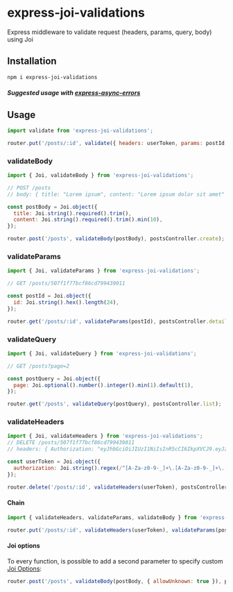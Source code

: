 # express-joi-validations

Express middleware to validate request (headers, params, query, body) using Joi

## Installation

```bash
npm i express-joi-validations
```

##### Suggested usage with [express-async-errors](https://github.com/davidbanham/express-async-errors)

## Usage

```javascript
import validate from 'express-joi-validations';

router.put('/posts/:id', validate({ headers: userToken, params: postId, body: postBody }), postsController.update);
```

### validateBody

```javascript
import { Joi, validateBody } from 'express-joi-validations';

// POST /posts
// body: { title: "Lorem ipsum", content: "Lorem ipsum dolor sit amet" }

const postBody = Joi.object({
  title: Joi.string().required().trim(),
  content: Joi.string().required().trim().min(10),
});

router.post('/posts', validateBody(postBody), postsController.create);
```

### validateParams

```javascript
import { Joi, validateParams } from 'express-joi-validations';

// GET /posts/507f1f77bcf86cd799439011

const postId = Joi.object({
  id: Joi.string().hex().length(24),
});

router.get('/posts/:id', validateParams(postId), postsController.detail);
```

### validateQuery

```javascript
import { Joi, validateQuery } from 'express-joi-validations';

// GET /posts?page=2

const postQuery = Joi.object({
  page: Joi.optional().number().integer().min(1).default(1),
});

router.get('/posts', validateQuery(postQuery), postsController.list);
```

### validateHeaders

```javascript
import { Joi, validateHeaders } from 'express-joi-validations';
// DELETE /posts/507f1f77bcf86cd799439011
// headers: { Authorization: "eyJhbGciOiJIUzI1NiIsInR5cCI6IkpXVCJ9.eyJzdWIiOiIxMjM0NTY3ODkwIiwibmFtZSI6IkpvaG4gRG9lIiwiaWF0IjoxNTE2MjM5MDIyfQ.SflKxwRJSMeKKF2QT4fwpMeJf36POk6yJV_adQssw5c" }

const userToken = Joi.object({
  authorization: Joi.string().regex(/^[A-Za-z0-9-_]+\.[A-Za-z0-9-_]+\.[A-Za-z0-9-_.+/=]*$/),
});

router.delete('/posts/:id', validateHeaders(userToken), postsController.remove);
```

#### Chain

```javascript
import { validateHeaders, validateParams, validateBody } from 'express-joi-validations';

router.put('/posts/:id', validateHeaders(userToken), validateParams(postId), validateBody(postBody), postsController.update);
```

#### Joi options

To every function, is possible to add a second parameter to specify custom [Joi Options](https://github.com/hapijs/joi/blob/master/lib/index.d.ts#L95):

```javascript
router.post('/posts', validateBody(postBody, { allowUnknown: true }), postsController.create);
```
